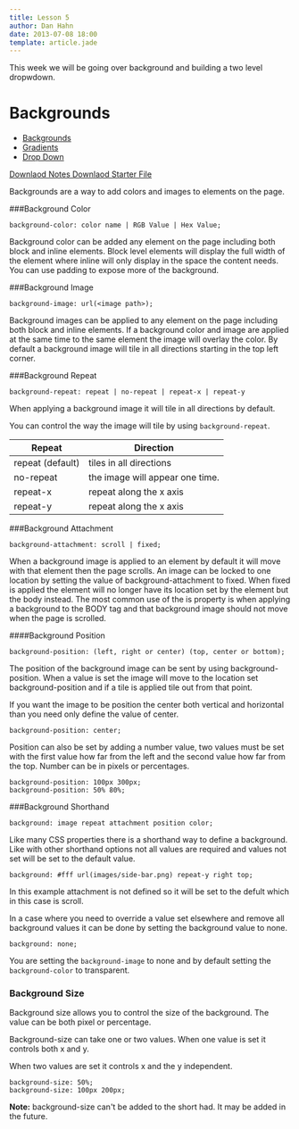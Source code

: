 ```yaml
---
title: Lesson 5
author: Dan Hahn
date: 2013-07-08 18:00
template: article.jade
---
```


This week we will be going over background and building a two level dropwdown.

<span class="more"></span>

# Backgrounds

* [Backgrounds]()
* [Gradients](gradients.html)
* [Drop Down](dropdown.html)

[Downlaod Notes  <i class="icon-download-alt icon-white"></i>](week5-notes.zip)
[Downlaod Starter File  <i class="icon-download-alt icon-white"></i>](week5.zip)

Backgrounds are a way to add colors and images to elements on the page.

###Background Color

	background-color: color name | RGB Value | Hex Value;

Background color can be added any element on the page including both block and inline elements. Block level elements will display the full width of the element where inline will only display in the space the content needs. You can use padding to expose more of the background.

###Background Image

	background-image: url(<image path>);

Background images can be applied to any element on the page including both block and inline elements. If a background color and image are applied at the same time to the same element the image will overlay the color. By default a background image will tile in all directions starting in the top left corner.

###Background Repeat

	background-repeat: repeat | no-repeat | repeat-x | repeat-y

When applying a background image it will tile in all directions by default.

You can control the way the image will tile by using `background-repeat`.

Repeat | Direction
---|---
repeat (default) | tiles in all directions
no-repeat | the image will appear one time.
repeat-x | repeat along the x axis
repeat-y | repeat along the x axis

###Background Attachment

	background-attachment: scroll | fixed;

When a background image is applied to an element by default it will move with that element then the page scrolls. An image can be locked to one location by setting the value of background-attachment to fixed. When fixed is applied the element will no longer have its location set by the element but the body instead. The most common use of the is property is when applying a background to the BODY tag and that background image should not move when the page is scrolled.

####Background Position

	background-position: (left, right or center) (top, center or bottom);

The position of the background image can be sent by using background-position. When a value is set the image will move to the location set background-position and if a tile is applied tile out from that point.

If you want the image to be position the center both vertical and horizontal than you need only define the value of center.

	background-position: center;

Position can also be set by adding a number value, two values must be set with the first value how far from the left and the second value how far from the top. Number can be in pixels or percentages.

	background-position: 100px 300px;
	background-position: 50% 80%;

###Background Shorthand

	background: image repeat attachment position color;

Like many CSS properties there is a shorthand way to define a background. Like with other shorthand options not all values are required and values not set will be set to the default value.

	background: #fff url(images/side-bar.png) repeat-y right top;

In this example attachment is not defined so it will be set to the defult which in this case is scroll.

In a case where you need to override a value set elsewhere and remove all background values it can be done by setting the background value to none.

	background: none;

You are setting the `background-image` to none and by default setting the `background-color` to transparent.

### Background Size

Background size allows you to control the size of the background. The value can be both pixel or percentage.

Background-size can take one or two values. When one value is set it controls both x and y.

When two values are set it controls x and the y independent.

	background-size: 50%;
	background-size: 100px 200px;

**Note:** background-size can't be added to the short had.  It may be added in the future.